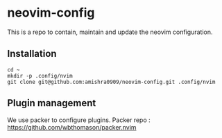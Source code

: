 # neovim-config

This is a repo to contain, maintain and update the neovim configuration.

## Installation

```
cd ~
mkdir -p .config/nvim
git clone git@github.com:amishra0909/neovim-config.git .config/nvim
```

## Plugin management

We use packer to configure plugins.
Packer repo : https://github.com/wbthomason/packer.nvim
